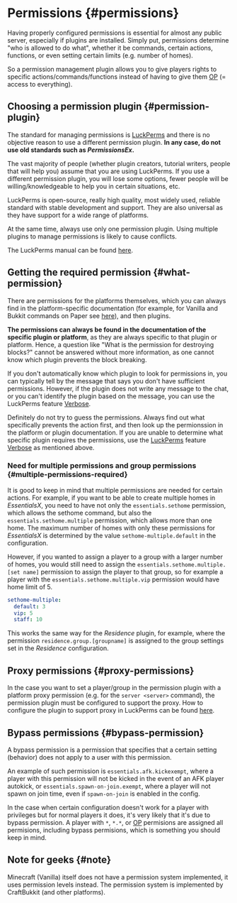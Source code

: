 # Permissions {#permissions}
Having properly configured permissions is essential for almost any public server, especially if plugins are installed. Simply put, permissions determine "who is allowed to do what", whether it be commands, certain actions, functions, or even setting certain limits (e.g. number of homes).

So a permission management plugin allows you to give players rights to specific actions/commands/functions instead of having to give them [OP](../vanilla/op.md) (= access to everything).

## Choosing a permission plugin {#permission-plugin}
The standard for managing permissions is [LuckPerms](https://luckperms.net/) and there is no objective reason to use a different permission plugin. **In any case, do not use old standards such as *PermissionsEx*.**

The vast majority of people (whether plugin creators, tutorial writers, people that will help you) assume that you are using LuckPerms. If you use a different permission plugin, you will lose some options, fewer people will be willing/knowledgeable to help you in certain situations, etc.

LuckPerms is open-source, really high quality, most widely used, reliable standard with stable development and support. They are also universal as they have support for a wide range of platforms.

At the same time, always use only one permission plugin. Using multiple plugins to manage permissions is likely to cause conflicts.

The LuckPerms manual can be found [here](../plugins/specific/luckperms.md).

## Getting the required permission {#what-permission}
There are permissions for the platforms themselves, which you can always find in the platform-specific documentation (for example, for Vanilla and Bukkit commands on Paper see [here](https://docs.papermc.io/paper/reference/permissions)), and then plugins.

**The permissions can always be found in the documentation of the specific plugin or platform**, as they are always specific to that plugin or platform. Hence, a question like "What is the permission for destroying blocks?" cannot be answered without more information, as one cannot know which plugin prevents the block breaking.

If you don't automatically know which plugin to look for permissions in, you can typically tell by the message that says you don't have sufficient permissions. However, if the plugin does not write any message to the chat, or you can't identify the plugin based on the message, you can use the LuckPerms feature [Verbose](../plugins/specific/luckpems.md#luckperms-verbose).

Definitely do not try to guess the permissions. Always find out what specifically prevents the action first, and then look up the permionssion in the platform or plugin documentation. If you are unable to determine what specific plugin requires the permissions, use the [LuckPerms](../plugins/specific/luckpems.md#luckperms) feature [Verbose](../plugins/specific/luckpems.md#luckperms-verbose) as mentioned above.

### Need for multiple permissions and group permissions {#multiple-permissions-required}
It is good to keep in mind that multiple permissions are needed for certain actions. For example, if you want to be able to create multiple homes in *EssentialsX*, you need to have not only the `essentials.sethome` permission, which allows the sethome command, but also the `essentials.sethome.multiple` permission, which allows more than one home. The maximum number of homes with only these permissions for *EssentialsX* is determined by the value `sethome-multiple.default` in the configuration.

However, if you wanted to assign a player to a group with a larger number of homes, you would still need to assign the `essentials.sethome.multiple.[set name]` permission to assign the player to that group, so for example a player with the `essentials.sethome.multiple.vip` permission would have home limit of 5.

```yaml
sethome-multiple:
  default: 3
  vip: 5
  staff: 10
```

This works the same way for the *Residence* plugin, for example, where the permission `residence.group.[groupname]` is assigned to the group settings set in the *Residence* configuration.

## Proxy permissions {#proxy-permissions}
In the case you want to set a player/group in the permission plugin with a platform proxy permission (e.g. for the `server <server>` command), the permission plugin must be configured to support the proxy. How to configure the plugin to support proxy in LuckPerms can be found [here](../plugins/specific/luckpems.md#luckperms-proxy).

## Bypass permissions {#bypass-permission}
A bypass permission is a permission that specifies that a certain setting (behavior) does not apply to a user with this permission.

An example of such permission is `essentials.afk.kickexempt`, where a player with this permission will not be kicked in the event of an AFK player autokick, or `essentials.spawn-on-join.exempt`, where a player will not spawn on join time, even if `spawn-on-join` is enabled in the config.

In the case when certain configuration doesn't work for a player with privileges but for normal players it does, it's very likely that it's due to bypass permission. A player with `*`, `*.*`, or [OP](../vanilla/op.md#op) permisions are assigned all permisions, including bypass permisions, which is something you should keep in mind.

## Note for geeks {#note}
Minecraft (Vanilla) itself does not have a permission system implemented, it uses permission levels instead. The permission system is implemented by CraftBukkit (and other platforms).
